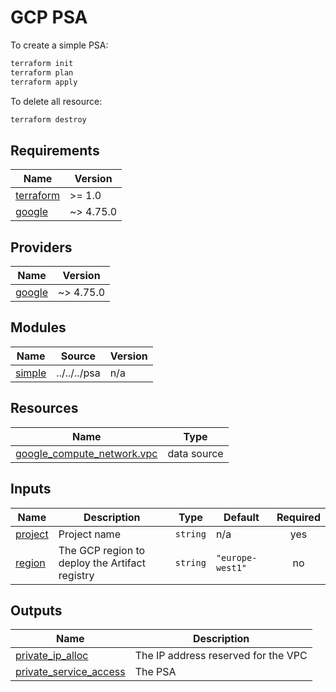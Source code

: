 # GCP PSA

To create a simple PSA:

```bash
terraform init
terraform plan
terraform apply
```

To delete all resource:

```bash
terraform destroy
```

<!-- BEGIN_TF_DOCS -->
## Requirements

| Name | Version |
|------|---------|
| <a name="requirement_terraform"></a> [terraform](#requirement\_terraform) | >= 1.0 |
| <a name="requirement_google"></a> [google](#requirement\_google) | ~> 4.75.0 |

## Providers

| Name | Version |
|------|---------|
| <a name="provider_google"></a> [google](#provider\_google) | ~> 4.75.0 |

## Modules

| Name | Source | Version |
|------|--------|---------|
| <a name="module_simple"></a> [simple](#module\_simple) | ../../../psa | n/a |

## Resources

| Name | Type |
|------|------|
| [google_compute_network.vpc](https://registry.terraform.io/providers/hashicorp/google/latest/docs/data-sources/compute_network) | data source |

## Inputs

| Name | Description | Type | Default | Required |
|------|-------------|------|---------|:--------:|
| <a name="input_project"></a> [project](#input\_project) | Project name | `string` | n/a | yes |
| <a name="input_region"></a> [region](#input\_region) | The GCP region to deploy the Artifact registry | `string` | `"europe-west1"` | no |

## Outputs

| Name | Description |
|------|-------------|
| <a name="output_private_ip_alloc"></a> [private\_ip\_alloc](#output\_private\_ip\_alloc) | The IP address reserved for the VPC |
| <a name="output_private_service_access"></a> [private\_service\_access](#output\_private\_service\_access) | The PSA |
<!-- END_TF_DOCS -->
